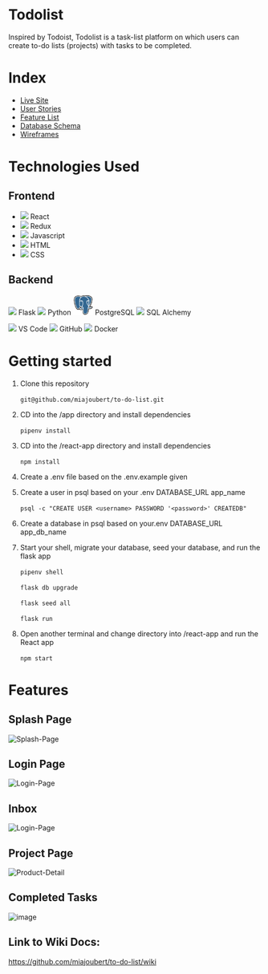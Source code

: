 # Todolist

Inspired by Todoist, Todolist is a task-list platform on which users can create to-do lists (projects) with tasks to be completed.

# Index
- [Live Site](https://todolist-appclone.herokuapp.com/)
- [User Stories](https://github.com/miajoubert/to-do-list/wiki/User-Stories)
- [Feature List](https://github.com/miajoubert/to-do-list/wiki/Features)
- [Database Schema](https://github.com/miajoubert/to-do-list/wiki/Database-Schema)
- [Wireframes](https://github.com/miajoubert/to-do-list/wiki/Wireframes)

# Technologies Used

## Frontend
- <img src="https://cdn.jsdelivr.net/gh/devicons/devicon/icons/react/react-original.svg" height=40/> React
- <img src="https://cdn.jsdelivr.net/gh/devicons/devicon/icons/redux/redux-original.svg" height=40/> Redux
- <img  src="https://cdn.jsdelivr.net/gh/devicons/devicon/icons/javascript/javascript-original.svg"  height=40/> Javascript
- <img  src="https://cdn.jsdelivr.net/gh/devicons/devicon/icons/html5/html5-original.svg"  height=40/> HTML
- <img  src="https://cdn.jsdelivr.net/gh/devicons/devicon/icons/css3/css3-original.svg"  height=40/> CSS

## Backend
<img src="https://cdn.jsdelivr.net/gh/devicons/devicon/icons/flask/flask-original.svg" height=40/> Flask
<img src="https://cdn.jsdelivr.net/gh/devicons/devicon/icons/python/python-original.svg" height=40/> Python
<img src="https://github.com/devicons/devicon/blob/v2.15.1/icons/postgresql/postgresql-original.svg" height=40/> PostgreSQL
<img src="https://cdn.jsdelivr.net/gh/devicons/devicon/icons/sqlalchemy/sqlalchemy-original.svg" height=40/> SQL Alchemy

<img  src="https://cdn.jsdelivr.net/gh/devicons/devicon/icons/vscode/vscode-original.svg"  height=40/> VS Code
<img  src="https://cdn.jsdelivr.net/gh/devicons/devicon/icons/git/git-original.svg"  height=40/> GitHub
<img src="https://cdn.jsdelivr.net/gh/devicons/devicon/icons/docker/docker-original.svg" height=40/> Docker

# Getting started

1. Clone this repository

   ```git@github.com/miajoubert/to-do-list.git```

2. CD into the /app directory and install dependencies

    ```pipenv install```

3. CD into the /react-app directory and install dependencies

    ```npm install```

4.  Create a .env file based on the .env.example given

5.  Create a user in psql based on your .env DATABASE_URL app_name

    ```psql -c "CREATE USER <username> PASSWORD '<password>' CREATEDB"```

6.  Create a database in psql based on your.env DATABASE_URL app_db_name

7. Start your shell, migrate your database, seed your database, and run the flask app

   ```pipenv shell```

   ```flask db upgrade```

    ```flask seed all```

    ```flask run```

8. Open another terminal and change directory into /react-app and run the React app

	```npm start```


# Features

## Splash Page 
![Splash-Page]()



## Login Page
![Login-Page]()



## Inbox 
![Login-Page]()


## Project Page
![Product-Detail]()


## Completed Tasks 
![image]()


## Link to Wiki Docs:
https://github.com/miajoubert/to-do-list/wiki

